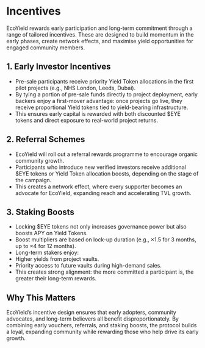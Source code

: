 # Incentives

EcoYield rewards early participation and long-term commitment through a range of tailored incentives. These are designed to build momentum in the early phases, create network effects, and maximise yield opportunities for engaged community members.

## 1. Early Investor Incentives

* Pre-sale participants receive priority Yield Token allocations in the first pilot projects (e.g., NHS London, Leeds, Dubai).
* By tying a portion of pre-sale funds directly to project deployment, early backers enjoy a first-mover advantage: once projects go live, they receive proportional Yield tokens tied to yield-bearing infrastructure.
* This ensures early capital is rewarded with both discounted $EYE tokens and direct exposure to real-world project returns.

## 2. Referral Schemes

* EcoYield will roll out a referral rewards programme to encourage organic community growth.
* Participants who introduce new verified investors receive additional $EYE tokens or Yield Token allocation boosts, depending on the stage of the campaign.
* This creates a network effect, where every supporter becomes an advocate for EcoYield, expanding reach and accelerating TVL growth.

## 3. Staking Boosts

* Locking $EYE tokens not only increases governance power but also boosts APY on Yield Tokens.
* Boost multipliers are based on lock-up duration (e.g., ×1.5 for 3 months, up to ×4 for 12 months).
* Long-term stakers enjoy:
* Higher yields from project vaults.
* Priority access to future vaults during high-demand sales.
* This creates strong alignment: the more committed a participant is, the greater their long-term rewards.

## Why This Matters&#x20;

EcoYield’s incentive design ensures that early adopters, community advocates, and long-term believers all benefit disproportionately. By combining early vouchers, referrals, and staking boosts, the protocol builds a loyal, expanding community while rewarding those who help drive its early growth.

